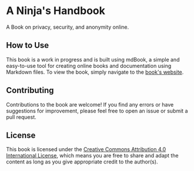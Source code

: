 # A Ninja's Handbook

A Book on privacy, security, and anonymity online.

## How to Use

This book is a work in progress and is built using mdBook, a simple and easy-to-use tool for creating online books and documentation using Markdown files. To view the book, simply navigate to the [book's website](https://your-book-website.com).

## Contributing

Contributions to the book are welcome! If you find any errors or have suggestions for improvement, please feel free to open an issue or submit a pull request.

## License

This book is licensed under the [Creative Commons Attribution 4.0 International License](https://creativecommons.org/licenses/by/4.0/), which means you are free to share and adapt the content as long as you give appropriate credit to the author(s).

